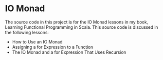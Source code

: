 # IO Monad

The source code in this project is for the IO Monad lessons in my book, Learning Functional Programming in Scala. This source code is discussed in the following lessons:

- How to Use an IO Monad 
- Assigning a for Expression to a Function 
- The IO Monad and a for Expression That Uses Recursion
